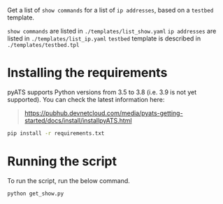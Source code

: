 Get a list of `show commands` for a list of `ip addresses`, based on a `testbed` template.

`show commands` are listed in `./templates/list_show.yaml`
`ip addresses` are listed in `./templates/list_ip.yaml`
`testbed` template is described in `./templates/testbed.tpl`

# Installing the requirements
pyATS supports Python versions from 3.5 to 3.8 (i.e. 3.9 is not yet supported). You can check the latest information here:

> https://pubhub.devnetcloud.com/media/pyats-getting-started/docs/install/installpyATS.html

```bash
pip install -r requirements.txt
```

# Running the script

To run the script, run the below command.

```bash
python get_show.py
```